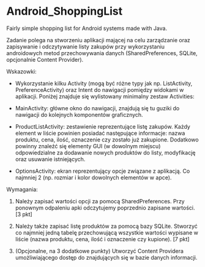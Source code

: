 # Android_ShoppingList
Fairly simple shopping list for Android systems made with Java.

Zadanie polega na stworzeniu aplikacji mającej na celu zarządzanie oraz zapisywanie i odczytywanie listy zakupów przy wykorzystaniu androidowych metod przechowywania danych (SharedPreferences, SQLite, opcjonalnie Content Provider).



Wskazowki:

- Wykorzystanie kilku Activity (mogą być różne typy jak np. ListActivity, PreferenceActivity) oraz Intent do nawigacji pomiędzy widokami w aplikacji. Poniżej znajduje się wylistowany minimalny zestaw Activities:

- MainActivity: główne okno do nawigacji, znajdują się tu guziki do nawigacji do kolejnych komponentów graficznych. 

- ProductListActivity: zestawienie reprezentujące listę zakupów. Każdy element w liście powinien posiadać następujące informacje: nazwa produktu, cena, ilość, oznaczenie czy zostało już zakupione. Dodatkowo powinny znaleźć się elementy GUI (w dowolnym miejscu) odpowiedzialne za dodawanie nowych produktów do listy, modyfikację oraz usuwanie istniejących.

- OptionsActivity: ekran reprezentujący opcje związane z aplikacją. Co najmniej 2 (np. rozmiar i kolor dowolnych elementów w apce).

Wymagania:

1) Należy zapisać wartości opcji za pomocą SharedPreferences. Przy ponownym odpaleniu apki odczytujemy poprzednio zapisane wartości. [3 pkt]

2) Należy także zapisać listę produktów za pomocą bazy SQLite. Stworzyć co najmniej jedną tabelę przechowującą wszystkie wartości wypisane w liście (nazwa produktu, cena, ilość i oznaczenie czy kupione). [7 pkt]

3) (Opcjonalne, na 3 dodatkowe punkty) Utworzyć Content Providera umożliwiającego dostęp do znajdujących się w bazie danych informacji.
